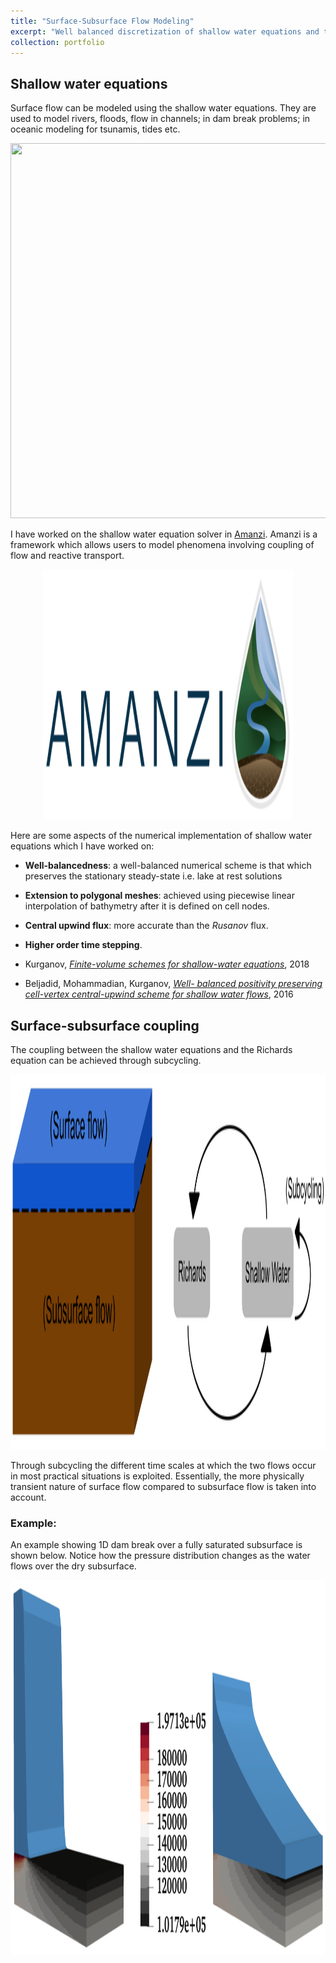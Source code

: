 ```yaml
---
title: "Surface-Subsurface Flow Modeling"
excerpt: "Well balanced discretization of shallow water equations and their coupling with subsurface flow.<br/><img src='/images/SWExample.png' width='500' height='500'>"
collection: portfolio
---
```


## Shallow water equations

Surface flow can be modeled using the shallow water equations. They are used to model rivers, floods, flow in channels; in dam break problems; in oceanic modeling for tsunamis, tides etc.

<div class='wrapper' align='center'>
<section>
    <img id='gif-click' src='/images/SW2.gif'  width='600' height='600'/>
</section>
</div>
  
I have worked on the shallow water equation solver in [Amanzi](https://github.com/amanzi/amanzi). ​Amanzi is a framework which allows users to model phenomena involving coupling of flow and reactive transport. ​ 

<div align='center'>
<img src='/images/AmanziLogo.png' width='400' height='400'>
</div>
  
Here are some aspects of the numerical implementation of shallow water equations which I have worked on:
- **Well-balancedness**: a well-balanced numerical scheme is that which preserves the stationary steady-state i.e. lake at rest solutions
- **Extension to polygonal meshes**: achieved using piecewise linear interpolation of bathymetry after it is defined on cell nodes.
- **Central upwind flux**: more accurate than the *Rusanov* flux.
- **Higher order time stepping**.

- Kurganov, [*Finite-volume schemes for shallow-water equations*](https://www.semanticscholar.org/paper/Finite-volume-schemes-for-shallow-water-equations-Kurganov/0919165796fb0929c8fd316d159d1ad2b39664a7), 2018
- Beljadid, Mohammadian, Kurganov, [*Well- balanced positivity preserving cell-vertex central-upwind scheme for shallow water flows*](https://www.infona.pl/resource/bwmeta1.element.elsevier-32db18a1-2c8c-3ba6-8723-6cfa3e616926), 2016

## Surface-subsurface coupling

The coupling between the shallow water equations and the Richards equation can be achieved through subcycling.

<div align='center'>
<img src='/images/SurfaceSubsurfaceCoupling1.png' width='600' height='600'>
</div>

Through subcycling the different time scales at which the two flows occur in most practical situations is exploited. Essentially, the more physically transient nature of surface flow compared to subsurface flow is taken into account.

### Example:

An example showing 1D dam break over a fully saturated subsurface is shown below. Notice how the pressure distribution changes as the water flows over the dry subsurface.

<div align='center'>
<img src='/images/SurfaceSubsurfaceDamBreak.png' width='600' height='600'>
</div>
